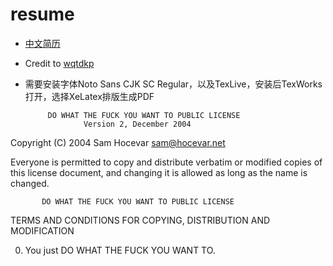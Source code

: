 # resume

- [中文简历](./wqw.pdf)

- Credit to  [wqtdkp]( https://github.com/wgtdkp/resume)

- 需要安装字体Noto Sans CJK SC Regular，以及TexLive，安装后TexWorks打开，选择XeLatex排版生成PDF

           DO WHAT THE FUCK YOU WANT TO PUBLIC LICENSE
                   Version 2, December 2004

Copyright (C) 2004 Sam Hocevar <sam@hocevar.net>

Everyone is permitted to copy and distribute verbatim or modified
copies of this license document, and changing it is allowed as long
as the name is changed.

           DO WHAT THE FUCK YOU WANT TO PUBLIC LICENSE
  TERMS AND CONDITIONS FOR COPYING, DISTRIBUTION AND MODIFICATION

 0. You just DO WHAT THE FUCK YOU WANT TO.